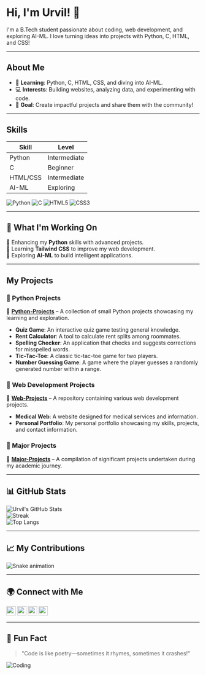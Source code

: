 # Hi, I'm Urvil! 👋

I'm a B.Tech student passionate about coding, web development, and exploring AI-ML. I love turning ideas into projects with Python, C, HTML, and CSS!

---

## About Me
- 🌱 **Learning**: Python, C, HTML, CSS, and diving into AI-ML.
- 💻 **Interests**: Building websites, analyzing data, and experimenting with code.
- 🎯 **Goal**: Create impactful projects and share them with the community!

---

## Skills
| Skill        | Level         |
|--------------|---------------|
| Python       | Intermediate  |
| C            | Beginner      |
| HTML/CSS     | Intermediate  |
| AI-ML        | Exploring     |

![Python](https://img.shields.io/badge/-Python-3776AB?style=flat&logo=python) 
![C](https://img.shields.io/badge/-C-A8B9CC?style=flat&logo=c) 
![HTML5](https://img.shields.io/badge/-HTML5-E34F26?style=flat&logo=html5) 
![CSS3](https://img.shields.io/badge/-CSS3-1572B6?style=flat&logo=css3)

---

## 🚀 What I'm Working On
🔹 Enhancing my **Python** skills with advanced projects.  
🔹 Learning **Tailwind CSS** to improve my web development.  
🔹 Exploring **AI-ML** to build intelligent applications.  

---

## My Projects
### 🔹 Python Projects  
📌 [**Python-Projects**](https://github.com/uvpatel/Python-Projects) – A collection of small Python projects showcasing my learning and exploration.  
- **Quiz Game**: An interactive quiz game testing general knowledge.  
- **Rent Calculator**: A tool to calculate rent splits among roommates.  
- **Spelling Checker**: An application that checks and suggests corrections for misspelled words.  
- **Tic-Tac-Toe**: A classic tic-tac-toe game for two players.  
- **Number Guessing Game**: A game where the player guesses a randomly generated number within a range.  

### 🔹 Web Development Projects  
📌 [**Web-Projects**](https://github.com/uvpatel/Web-Projects) – A repository containing various web development projects.  
- **Medical Web**: A website designed for medical services and information.  
- **Personal Portfolio**: My personal portfolio showcasing my skills, projects, and contact information.  

### 🔹 Major Projects  
📌 [**Major-Projects**](https://github.com/uvpatel/Major-Projects) – A compilation of significant projects undertaken during my academic journey.  

---

## 📊 GitHub Stats
![Urvil's GitHub Stats](https://github-readme-stats.vercel.app/api?username=uvpatel&show_icons=true&theme=dracula)  
![Streak](https://github-readme-streak-stats.herokuapp.com/?user=uvpatel&theme=dracula)  
![Top Langs](https://github-readme-stats.vercel.app/api/top-langs/?username=uvpatel&layout=compact&theme=dracula)  

---

## 📈 My Contributions
![Snake animation](https://github.com/eagrundy/eagrundy/blob/output/github-contribution-grid-snake.svg)

---

## 🌍 Connect with Me
[<img src="https://img.icons8.com/color/48/000000/github.png" width="24"/>](https://github.com/uvpatel)
[<img src="https://img.icons8.com/color/48/000000/linkedin.png" width="24"/>](https://www.linkedin.com/in/urvil-patel-6995a0320)
[<img src="https://img.icons8.com/color/48/000000/instagram-new.png" width="24"/>](https://www.instagram.com/patelurvilv/)
[<img src="https://img.icons8.com/color/48/000000/gmail.png" width="24"/>](mailto:uvpatel7271@gmail.com)

---

## 🎉 Fun Fact
> "Code is like poetry—sometimes it rhymes, sometimes it crashes!"

![Coding](https://media.giphy.com/media/LmNwrBhejkK9EFP504/giphy.gif)
